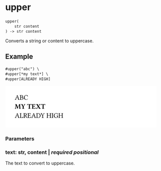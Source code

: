 
# upper

```
upper(
    str content
) -> str content
```
Converts a string or content to uppercase.

## Example

<div class="previewed-code">

    #upper("abc") \
    #upper[*my text*] \
    #upper[ALREADY HIGH]

<div class="preview">

![Preview](/assets/d2b70b743a4ffbb1b48455a85b7f89fb.png)

</div>

</div>


### Parameters


### text: str, content | _required_ _positional_

The text to convert to uppercase.

